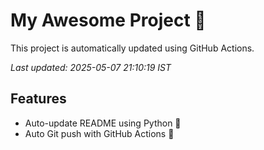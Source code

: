 # My Awesome Project 🚀

This project is automatically updated using GitHub Actions.

_Last updated: 2025-05-07 21:10:19 IST_

## Features
- Auto-update README using Python 🐍
- Auto Git push with GitHub Actions 🤖
